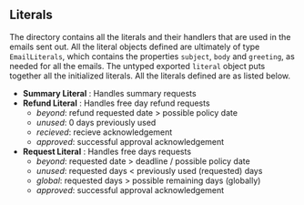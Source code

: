 ## Literals

The directory contains all the literals and their handlers that are used in the emails sent out. All the literal objects defined are ultimately of type `EmailLiterals`, which contains the properties `subject`, `body` and `greeting`, as needed for all the emails. The untyped exported `literal` object puts together all the initialized literals.
All the literals defined are as listed below.

- **Summary Literal** : Handles summary requests
- **Refund Literal** : Handles free day refund requests
  - _beyond_: refund requested date > possible policy date
  - _unused_: 0 days previously used
  - _recieved_: recieve acknowledgement
  - _approved_: successful approval acknowledgement
- **Request Literal** : Handles free days requests
  - _beyond_: requested date > deadline / possible policy date
  - _unused_: requested days < previously used (requested) days
  - _global_: requested days > possible remaining days (globally)
  - _approved_: successful approval acknowledgement
